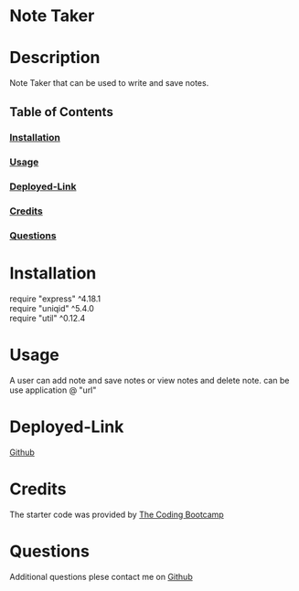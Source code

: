 # Note Taker 


# Description 
Note Taker that can be used to write and save notes. 

 ## Table of Contents
  ### [Installation](#installation)
  ### [Usage](#usage)
  ### [Deployed-Link](#Deployed-Link)
  ### [Credits](#credits)
  ### [Questions](#questions) 

# Installation
require "express" ^4.18.1  
require "uniqid" ^5.4.0  
require "util" ^0.12.4  

# Usage
A user can add note and save notes or view notes and delete note. 
can be use application @ "url"

# Deployed-Link
[Github](https://halima-ikbal.github.io/Note-Taker/)


# Credits 
The starter code was provided by [The Coding Bootcamp](https://github.com/coding-boot-camp/miniature-eureka) 


# Questions
Additional questions plese contact me on [Github](https://github.com/Halima-Ikbal)
